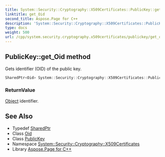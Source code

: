 ```yaml
---
title: System::Security::Cryptography::X509Certificates::PublicKey::get_Oid method
linktitle: get_Oid
second_title: Aspose.Page for C++
description: 'System::Security::Cryptography::X509Certificates::PublicKey::get_Oid method. Gets identifier (OID) of the public key in C++.'
type: docs
weight: 500
url: /cpp/system.security.cryptography.x509certificates/publickey/get_oid/
---
```

## PublicKey::get_Oid method


Gets identifier (OID) of the public key.

```cpp
SharedPtr<Oid> System::Security::Cryptography::X509Certificates::PublicKey::get_Oid() const
```


### ReturnValue

[Object](../../../system/object/) identifier.

## See Also

* Typedef [SharedPtr](../../../system/sharedptr/)
* Class [Oid](../../../system.security.cryptography/oid/)
* Class [PublicKey](../)
* Namespace [System::Security::Cryptography::X509Certificates](../../)
* Library [Aspose.Page for C++](../../../)
